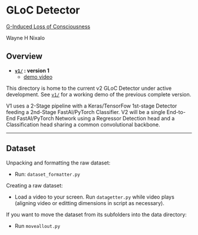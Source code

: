 # GLoC Detector

[G-Induced Loss of Consciousness](https://en.wikipedia.org/wiki/G-LOC)

Wayne H Nixalo

## Overview

- **[`v1/`](https://github.com/WNoxchi/Aersu/tree/master/GLOC/v1)  :  version 1**
  - [demo video](https://www.youtube.com/embed/9x0SjXQ3F-A)

This directory is home to the current v2 GLoC Detector under active development. See [`v1/`](https://github.com/WNoxchi/Aersu/tree/master/GLOC/v1) for a working demo of the previous complete version. 

V1 uses a 2-Stage pipeline with a Keras/TensorFow 1st-stage Detector feeding a 2nd-Stage FastAI/PyTorch Classifier. V2 will be a single End-to-End FastAI/PyTorch Network using a Regressor Detection head and a Classification head sharing a common convolutional backbone.

---

## Dataset

Unpacking and formatting the raw dataset:

- Run: `dataset_formatter.py`

Creating a raw dataset:

- Load a video to your screen. Run `datagetter.py` while video plays (aligning video or editting dimensions in script as necessary).

If you want to move the dataset from its subfolders into the data directory:

- Run `moveallout.py`
